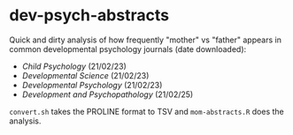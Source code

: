 # dev-psych-abstracts

Quick and dirty analysis of how frequently "mother" vs "father" appears
in common developmental psychology journals (date downloaded):

- *Child Psychology* (21/02/23)
- *Developmental Science* (21/02/23)
- *Developmental Psychology* (21/02/23)
- *Development and Psychopathology* (21/02/25)

`convert.sh` takes the PROLINE format to TSV and `mom-abstracts.R` does the analysis.
